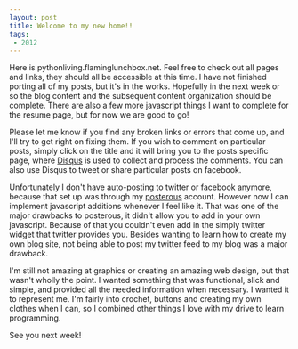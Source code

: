 ```yaml
---
layout: post
title: Welcome to my new home!!
tags: 
 - 2012
---
```




Here is pythonliving.flaminglunchbox.net. Feel free to check out all pages and links, they should all be accessible at this time. I have not finished porting all of my posts, but it's in the works. Hopefully in the next week or so the blog content and the subsequent content organization should be complete. There are also a few more javascript things I want to complete for the resume page, but for now we are good to go!

Please let me know if you find any broken links or errors that come up, and I'll try to get right on fixing them. If you wish to comment on particular posts, simply click on the title and it will bring you to the posts specific page, where [Disqus](http://disqus.com/) is used to collect and process the comments. You can also use Disqus to tweet or share particular posts on facebook.  

Unfortunately I don't have auto-posting to twitter or facebook anymore, because that set up was through my [posterous](https://posterous.com/) account. However now I can implement javascript additions whenever I feel like it. That was one of the major drawbacks to posterous, it didn't allow you to add in your own javascript. Because of that you couldn't even add in the simply twitter widget that twitter provides you. Besides wanting to learn how to create my own blog site, not being able to post my twitter feed to my blog was a major drawback.  

I'm still not amazing at graphics or creating an amazing web design, but that wasn't wholly the point. I wanted something that was functional, slick and simple, and provided all the needed information when necessary. I wanted it to represent me. I'm fairly into crochet, buttons and creating my own clothes when I can, so I combined other things I love with my drive to learn programming.  

See you next week!